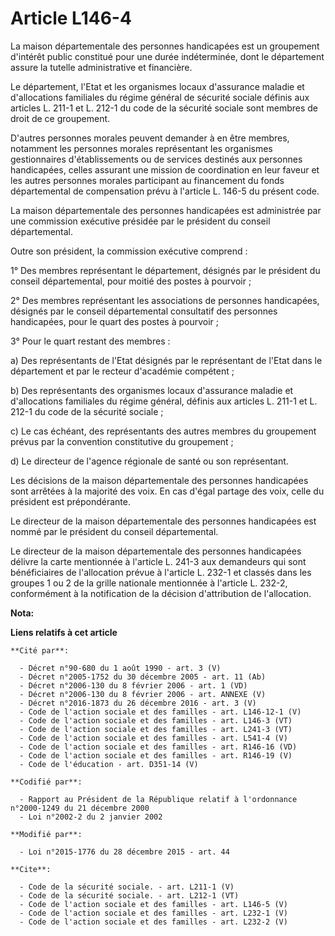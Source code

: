 # Article L146-4

La maison départementale des personnes handicapées est un groupement d'intérêt public constitué pour une durée indéterminée,
dont le département assure la tutelle administrative et financière. 

Le département, l'Etat et les organismes locaux d'assurance maladie et d'allocations familiales du régime général de sécurité
sociale définis aux articles L. 211-1 et L. 212-1 du code de la sécurité sociale sont membres de droit de ce groupement. 

D'autres personnes morales peuvent demander à en être membres, notamment les personnes morales représentant les organismes
gestionnaires d'établissements ou de services destinés aux personnes handicapées, celles assurant une mission de coordination
en leur faveur et les autres personnes morales participant au financement du fonds départemental de compensation prévu à
l'article L. 146-5 du présent code. 

La maison départementale des personnes handicapées est administrée par une commission exécutive présidée par le président du
conseil départemental. 

Outre son président, la commission exécutive comprend : 

1° Des membres représentant le département, désignés par le président du conseil départemental, pour moitié des postes à
pourvoir ; 

2° Des membres représentant les associations de personnes handicapées, désignés par le conseil départemental consultatif des
personnes handicapées, pour le quart des postes à pourvoir ; 

3° Pour le quart restant des membres : 

a) Des représentants de l'Etat désignés par le représentant de l'Etat dans le département et par le recteur d'académie
compétent ; 

b) Des représentants des organismes locaux d'assurance maladie et d'allocations familiales du régime général, définis aux
articles L. 211-1 et L. 212-1 du code de la sécurité sociale ; 

c) Le cas échéant, des représentants des autres membres du groupement prévus par la convention constitutive du groupement ; 

d) Le directeur de l'agence régionale de santé ou son représentant. 

Les décisions de la maison départementale des personnes handicapées sont arrêtées à la majorité des voix. En cas d'égal
partage des voix, celle du président est prépondérante. 

Le directeur de la maison départementale des personnes handicapées est nommé par le président du conseil départemental. 

Le directeur de la maison départementale des personnes handicapées délivre la carte mentionnée à l'article L. 241-3 aux
demandeurs qui sont bénéficiaires de l'allocation prévue à l'article L. 232-1 et classés dans les groupes 1 ou 2 de la grille
nationale mentionnée à l'article L. 232-2, conformément à la notification de la décision d'attribution de l'allocation.

**Nota:**



**Liens relatifs à cet article**

	**Cité par**:

	  - Décret n°90-680 du 1 août 1990 - art. 3 (V)
	  - Décret n°2005-1752 du 30 décembre 2005 - art. 11 (Ab)
	  - Décret n°2006-130 du 8 février 2006 - art. 1 (VD)
	  - Décret n°2006-130 du 8 février 2006 - art. ANNEXE (V)
	  - Décret n°2016-1873 du 26 décembre 2016 - art. 3 (V)
	  - Code de l'action sociale et des familles - art. L146-12-1 (V)
	  - Code de l'action sociale et des familles - art. L146-3 (VT)
	  - Code de l'action sociale et des familles - art. L241-3 (VT)
	  - Code de l'action sociale et des familles - art. L541-4 (V)
	  - Code de l'action sociale et des familles - art. R146-16 (VD)
	  - Code de l'action sociale et des familles - art. R146-19 (V)
	  - Code de l'éducation - art. D351-14 (V)

	**Codifié par**:

	  - Rapport au Président de la République relatif à l'ordonnance n°2000-1249 du 21 décembre 2000
	  - Loi n°2002-2 du 2 janvier 2002

	**Modifié par**:

	  - Loi n°2015-1776 du 28 décembre 2015 - art. 44

	**Cite**:

	  - Code de la sécurité sociale. - art. L211-1 (V)
	  - Code de la sécurité sociale. - art. L212-1 (VT)
	  - Code de l'action sociale et des familles - art. L146-5 (V)
	  - Code de l'action sociale et des familles - art. L232-1 (V)
	  - Code de l'action sociale et des familles - art. L232-2 (V)
